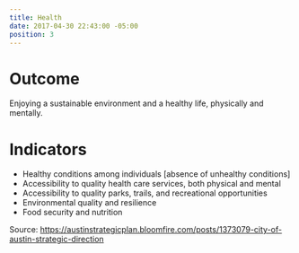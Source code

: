 ```yaml
---
title: Health
date: 2017-04-30 22:43:00 -05:00
position: 3
---
```


# Outcome

Enjoying a sustainable environment and a healthy life, physically and mentally. 

# Indicators

* Healthy conditions among individuals [absence of unhealthy conditions]
* Accessibility to quality health care services, both physical and mental
* Accessibility to quality parks, trails, and recreational opportunities
* Environmental quality and resilience
* Food security and nutrition

Source: https://austinstrategicplan.bloomfire.com/posts/1373079-city-of-austin-strategic-direction